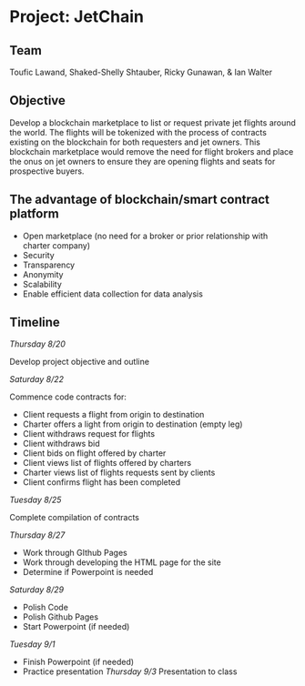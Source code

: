 # Project: JetChain

## Team

Toufic Lawand, Shaked-Shelly Shtauber, Ricky Gunawan, & Ian Walter

## Objective

Develop a blockchain marketplace to list or request private jet flights around the world. The flights will be tokenized with the process of contracts existing on the blockchain for both requesters and jet owners. This blockchain marketplace would remove the need for flight brokers and place the onus on jet owners to ensure they are opening flights and seats for prospective buyers.

## The advantage of blockchain/smart contract platform

- Open marketplace (no need for a broker or prior relationship with charter company)
- Security
- Transparency
- Anonymity
- Scalability
- Enable efficient data collection for data analysis

## Timeline

_Thursday 8/20_

Develop project objective and outline

_Saturday 8/22_

Commence code contracts for:
- Client requests a flight from origin to destination
- Charter offers a light from origin to destination (empty leg)
- Client withdraws request for flights
- Client withdraws bid
- Client bids on flight offered by charter
- Client views list of flights offered by charters
- Charter views list of flights requests sent by clients
- Client confirms flight has been completed

_Tuesday 8/25_

Complete compilation of contracts

_Thursday 8/27_

- Work through GIthub Pages
- Work through developing the HTML page for the site
- Determine if Powerpoint is needed

_Saturday 8/29_

- Polish Code
- Polish Github Pages
- Start Powerpoint (if needed)

_Tuesday 9/1_

- Finish Powerpoint (if needed)
- Practice presentation 
_Thursday 9/3_
Presentation to class
